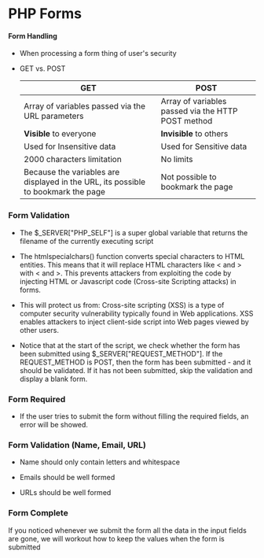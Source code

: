 # PHP Forms

#### Form Handling

* When processing a form thing of user's security

* GET vs. POST

    GET | POST
    --- | ----
    Array of variables passed via the URL parameters | Array of variables passed via the HTTP POST method
    **Visible** to everyone | **Invisible** to others
    Used for Insensitive data | Used for Sensitive data
    2000 characters limitation | No limits
    Because the variables are displayed in the URL, its possible to bookmark the page | Not possible to bookmark the page

### Form Validation

* The $_SERVER["PHP_SELF"] is a super global variable that returns the filename of the currently executing script

* The htmlspecialchars() function converts special characters to HTML entities. This means that it will replace HTML characters like < and > with &lt; and &gt;. This prevents attackers from exploiting the code by injecting HTML or Javascript code (Cross-site Scripting attacks) in forms.

* This will protect us from: Cross-site scripting (XSS) is a type of computer security vulnerability typically found in Web applications. XSS enables attackers to inject client-side script into Web pages viewed by other users.

* Notice that at the start of the script, we check whether the form has been submitted using $_SERVER["REQUEST_METHOD"]. If the REQUEST_METHOD is POST, then the form has been submitted - and it should be validated. If it has not been submitted, skip the validation and display a blank form.

### Form Required

* If the user tries to submit the form without filling the required fields, an error will be showed.

### Form Validation (Name, Email, URL)

* Name should only contain letters and whitespace

* Emails should be well formed

* URLs should be well formed

### Form Complete

If you noticed whenever we submit the form all the data in the input fields are gone, we will workout how to keep the values when the form is submitted